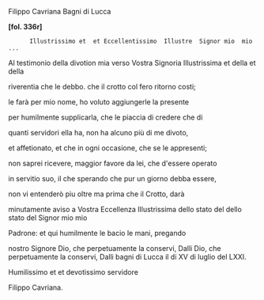Filippo Cavriana
Bagni di Lucca



    
      
        
**[fol. 336r]**

        
          Illustrissimo et  et Eccellentissimo  Illustre  Signor mio  mio ...
        


        
            
Al testimonio della divotion mia verso Vostra Signoria  Illustrissima et della
           et della
            
riverentia che le debbo. che il crotto col fero ritorno costi;
            
le farà per mio nome, ho voluto aggiungerle la presente
            
per humilmente supplicarla, che le piaccia di credere che di
            
quanti servidori ella ha, non ha alcuno più di me divoto,
            
et affetionato, et che in ogni occasione, che se le appresenti;
            
non saprei ricevere, maggior favore da lei, che d'essere operato
            
in servitio suo, il che sperando che pur un giorno debba essere,
            
non vi entenderò piu oltre ma prima che il Crotto, darà
            
minutamente aviso a Vostra Eccellenza  Illustrissima dello stato del  dello stato del Signor mio
           mio
            
Padrone: et qui humilmente le bacio le mani, pregando
            
nostro Signore Dio, che perpetuamente la conservi, Dalli  Dio, che perpetuamente la conservi, Dalli bagni
          di Lucca il di XV di luglio del LXXI.
        


        
            
Humilissimo et  et devotissimo  servidore
          
            
Filippo Cavriana.
        


      
    
  